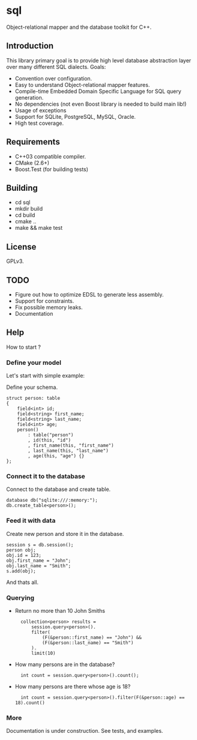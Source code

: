 # sql

Object-relational mapper and the database toolkit for C++.

## Introduction

This library primary goal is to provide high level database abstraction layer over many
different SQL dialects. Goals:

* Convention over configuration.
* Easy to understand Object-relational mapper features.
* Compile-time Embedded Domain Specific Language for SQL query generation.
* No dependencies (not even Boost library is needed to build main lib!)
* Usage of exceptions
* Support for SQLite, PostgreSQL, MySQL, Oracle.
* High test coverage.

## Requirements

* C++03 compatible compiler.
* CMake (2.6+)
* Boost.Test (for building tests)

## Building

* cd sql
* mkdir build
* cd build
* cmake ..
* make && make test

## License

GPLv3.

## TODO

* Figure out how to optimize EDSL to generate less assembly.
* Support for constraints.
* Fix possible memory leaks.
* Documentation

## Help

How to start ?

### Define your model

Let's start with simple example:

Define your schema.

	struct person: table
	{
		field<int> id;
		field<string> first_name;
		field<string> last_name;
		field<int> age;
		person()
			: table("person")
			, id(this, "id")
			, first_name(this, "first_name")
			, last_name(this, "last_name")
			, age(this, "age") {}
	};

### Connect it to the database

Connect to the database and create table.

	database db("sqlite:///:memory:");
	db.create_table<person>();

### Feed it with data

Create new person and store it in the database.

	session s = db.session();
	person obj;
	obj.id = 123;
	obj.first_name = "John";
	obj.last_name = "Smith";
	s.add(obj);
	
And thats all.

### Querying

* Return no more than 10 John Smiths

		collection<person> results =
			session.query<person>().
			filter(
				(F(&person::first_name) == "John") &&
				(F(&person::last_name) == "Smith")
			).
			limit(10)

* How many persons are in the database?

		int count = session.query<person>().count();

* How many persons are there whose age is 18?

		int count = session.query<person>().filter(F(&person::age) == 18).count()

### More

Documentation is under construction. See tests, and examples.
